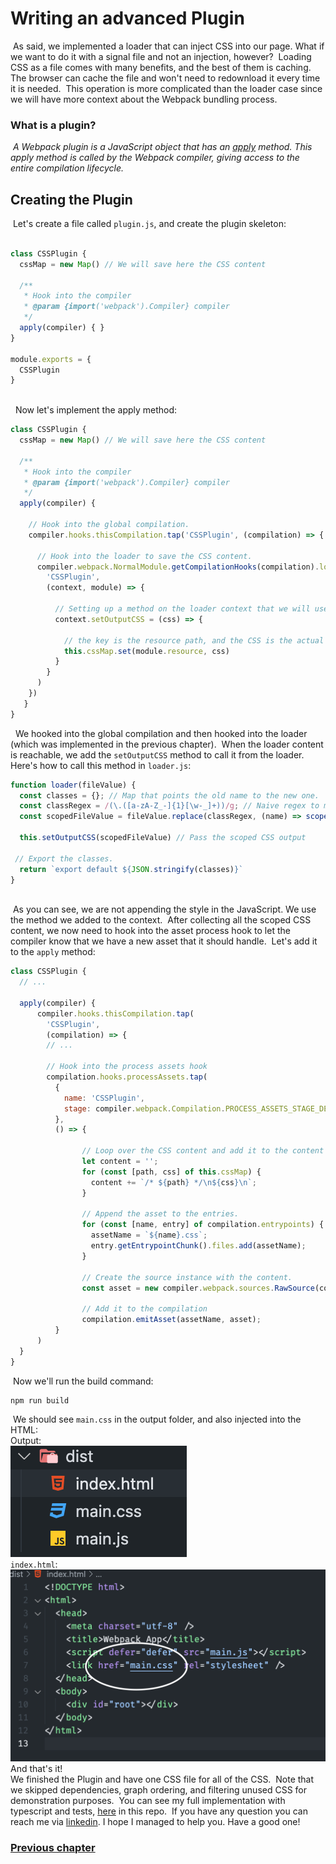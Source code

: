 
# Writing an advanced Plugin
​
As said, we implemented a loader that can inject CSS into our page. What if we want to do it with a signal file and not an injection, however?
​
Loading CSS as a file comes with many benefits, and the best of them is caching. The browser can cache the file and won't need to redownload it every time it is needed.
​
This operation is more complicated than the loader case since we will have more context about the Webpack bundling process.
​
### What is a plugin?
​
*A Webpack plugin is a JavaScript object that has an [apply](https://developer.mozilla.org/en-US/docs/Web/JavaScript/Reference/Global_Objects/Function/apply) method. This apply method is called by the Webpack compiler, giving access to the entire compilation lifecycle.*
​
​
## Creating the Plugin
​
Let's create a file called `plugin.js`, and create the plugin skeleton: 
​
```js
​
class CSSPlugin {
  cssMap = new Map() // We will save here the CSS content
​
  /**
   * Hook into the compiler
   * @param {import('webpack').Compiler} compiler 
   */
  apply(compiler) { }
}
​
module.exports = {
  CSSPlugin
}
​
```
​
​
Now let's implement the apply method: 
​
```js 
class CSSPlugin {
  cssMap = new Map() // We will save here the CSS content
​
  /**
   * Hook into the compiler
   * @param {import('webpack').Compiler} compiler 
   */
  apply(compiler) {
​
    // Hook into the global compilation.
    compiler.hooks.thisCompilation.tap('CSSPlugin', (compilation) => {
​
      // Hook into the loader to save the CSS content.
      compiler.webpack.NormalModule.getCompilationHooks(compilation).loader.tap(
        'CSSPlugin',
        (context, module) => {
​
          // Setting up a method on the loader context that we will use inside the loader.
          context.setOutputCSS = (css) => {
​
            // the key is the resource path, and the CSS is the actual content.
            this.cssMap.set(module.resource, css)
          }
        }
      )
    })
   }
}
```
​
​
We hooked into the global compilation and then hooked into the loader (which was implemented in the previous chapter).
​
When the loader content is reachable, we add the `setOutputCSS` method to call it from the loader.
​
Here's how to call this method in `loader.js`:
​
```js
function loader(fileValue) {
  const classes = {}; // Map that points the old name to the new one.
  const classRegex = /(\.([a-zA-Z_-]{1}[\w-_]+))/g; // Naive regex to match everything that start with dot.
  const scopedFileValue = fileValue.replace(classRegex, (name) => scope(name, this.resourcePath, classes)); // Replace the old class with the new one and add it to the classes object
​
  this.setOutputCSS(scopedFileValue) // Pass the scoped CSS output
​
 // Export the classes.
  return `export default ${JSON.stringify(classes)}`
}
​
```
​
As you can see, we are not appending the style in the JavaScript. We use the method we added to the context.
​
After collecting all the scoped CSS content, we now need to hook into the asset process hook to let the compiler know that we have a new asset that it should handle.
​
Let's add it to the `apply` method:
​
```js
class CSSPlugin {
  // ...
​
  apply(compiler) {
      compiler.hooks.thisCompilation.tap(
        'CSSPlugin', 
        (compilation) => {
        // ...
​
        // Hook into the process assets hook
        compilation.hooks.processAssets.tap(
          {
            name: 'CSSPlugin',
            stage: compiler.webpack.Compilation.PROCESS_ASSETS_STAGE_DERIVED
          },
          () => {
​
                // Loop over the CSS content and add it to the content variable
                let content = '';
                for (const [path, css] of this.cssMap) {
                  content += `/* ${path} */\n${css}\n`;
                }
​
                // Append the asset to the entries.
                for (const [name, entry] of compilation.entrypoints) {
                  assetName = `${name}.css`;
                  entry.getEntrypointChunk().files.add(assetName);
                }
​
                // Create the source instance with the content.
                const asset = new compiler.webpack.sources.RawSource(content, false);
​
                // Add it to the compilation
                compilation.emitAsset(assetName, asset);
          }
      )
  }
}
```
​
Now we'll run the build command:
​
```bash
npm run build
```
​
We should see `main.css` in the output folder, and also injected into the HTML:\
Output:\
![Output](./assets/css-plugin-output.png)\
`index.html`:\
![HTML File](./assets/css-plugin-html-file.png)\
And that's it!\
We finished the Plugin and have one CSS file for all of the CSS.
​
Note that we skipped dependencies, graph ordering, and filtering unused CSS for demonstration purposes.
​
You can see my full implementation with typescript and tests, [here](../README.md) in this repo.
​
If you have any question you can reach me via [linkedin](https://www.linkedin.com/in/tzach-bonfil-21b822187/). I hope I managed to help you. Have a good one!
​
### [Previous chapter](./css-loader.md)
